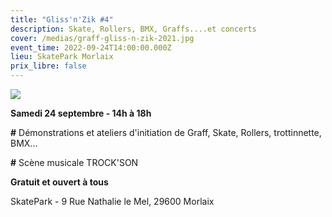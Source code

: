 ```yaml
---
title: "Gliss'n'Zik #4"
description: Skate, Rollers, BMX, Graffs....et concerts
cover: /medias/graff-gliss-n-zik-2021.jpg
event_time: 2022-09-24T14:00:00.000Z
lieu: SkatePark Morlaix
prix_libre: false
---
```

![](/medias/graff-gliss-n-zik-2021.jpg)

**Samedi 24 septembre - 14h à 18h**

**\#** Démonstrations et ateliers d'initiation de Graff, Skate, Rollers, trottinnette, BMX...

**\#** Scène musicale TROCK'SON

**Gratuit et ouvert à tous**

SkatePark - 9 Rue Nathalie le Mel, 29600 Morlaix